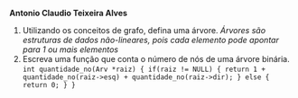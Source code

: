 **Antonio Claudio Teixeira Alves**

1. Utilizando os conceitos de grafo, defina uma árvore.
*Árvores são estruturas de dados não-lineares, pois cada elemento pode apontar para 1 ou mais elementos*
2. Escreva uma função que conta o número de nós de uma árvore binária.
`int quantidade_no(Arv *raiz) {
  if(raiz != NULL) {
    return 1 + quantidade_no(raiz->esq) + quantidade_no(raiz->dir);
  } else {
    return 0;
  }
}`
